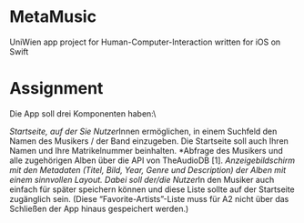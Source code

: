 # MetaMusic
UniWien app project for Human-Computer-Interaction written for iOS on Swift

# Assignment 
Die App soll drei Komponenten haben:\

*Startseite, auf der Sie Nutzer*Innen ermöglichen, in einem Suchfeld den Namen des Musikers / der Band einzugeben. Die Startseite soll auch Ihren Namen und Ihre Matrikelnummer beinhalten.
*Abfrage des Musikers und alle zugehörigen Alben über die API von TheAudioDB [1].
*Anzeigebildschirm mit den Metadaten (Titel, Bild, Year, Genre und Description) der Alben mit einem sinnvollen Layout. Dabei soll der/die Nutzer*In den Musiker auch einfach für später speichern können und diese Liste sollte auf der Startseite zugänglich sein. (Diese “Favorite-Artists”-Liste muss für A2 nicht über das Schließen der App hinaus gespeichert werden.)
